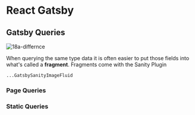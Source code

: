 # React Gatsby

## Gatsby Queries

![18a-differnce](./../_img/18a.png)

When querying the same type data it is often easier to put those fields into what's called a **fragment**. Fragments come with the Sanity Plugin

`...GatsbySanityImageFluid`

### Page Queries



### Static Queries

